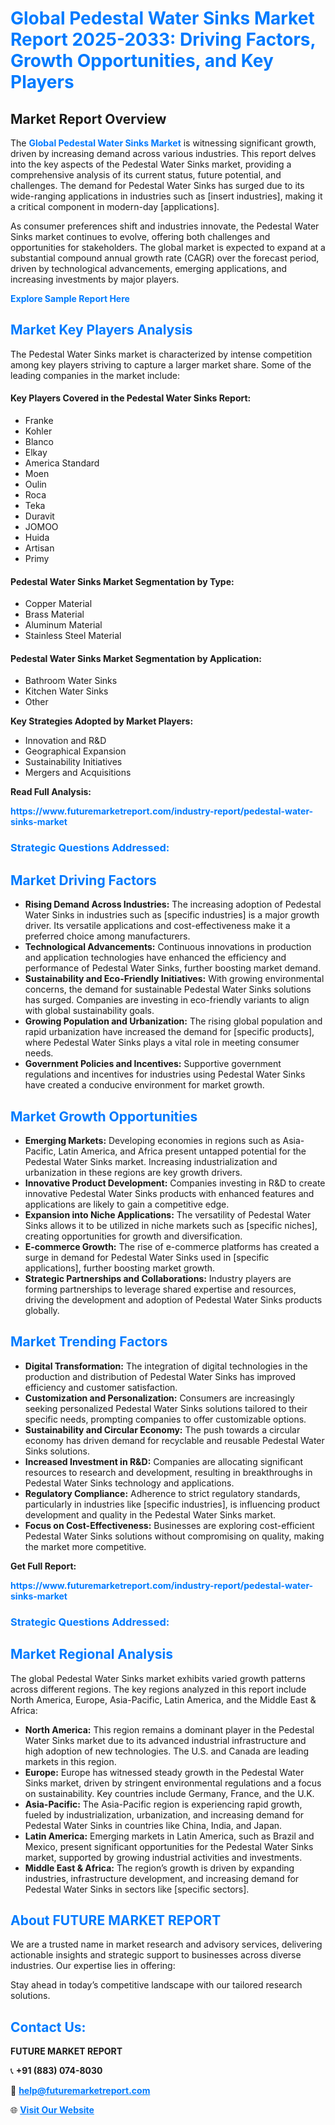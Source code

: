 <h1 style="color: #007BFF;">Global Pedestal Water Sinks Market Report 2025-2033: Driving Factors, Growth Opportunities, and Key Players</h1>

<section id="overview">
<h2>Market Report Overview</h2>
<p>The <a href="https://www.futuremarketreport.com/industry-report/pedestal-water-sinks-market" style="color: #007BFF; text-decoration: none;"><strong>Global Pedestal Water Sinks Market</strong></a> is witnessing significant growth, driven by increasing demand across various industries. This report delves into the key aspects of the Pedestal Water Sinks market, providing a comprehensive analysis of its current status, future potential, and challenges. The demand for Pedestal Water Sinks has surged due to its wide-ranging applications in industries such as [insert industries], making it a critical component in modern-day [applications].</p>
<p>As consumer preferences shift and industries innovate, the Pedestal Water Sinks market continues to evolve, offering both challenges and opportunities for stakeholders. The global market is expected to expand at a substantial compound annual growth rate (CAGR) over the forecast period, driven by technological advancements, emerging applications, and increasing investments by major players.</p>
</section>

<section id="overview">
<p><a href="https://www.futuremarketreport.com/request-sample/reportId=43120" style="color: #007BFF; text-decoration: none;"><strong>Explore Sample Report Here</strong></a></p>
</section>

<section id="key-players">
<h2 style="color: #007BFF;">Market Key Players Analysis</h2>
<p>The Pedestal Water Sinks market is characterized by intense competition among key players striving to capture a larger market share. Some of the leading companies in the market include:</p>
<h4>Key Players Covered in the Pedestal Water Sinks Report:</h4>
<ul><li>Franke</li><li>Kohler</li><li>Blanco</li><li>Elkay</li><li>America Standard</li><li>Moen</li><li>Oulin</li><li>Roca</li><li>Teka</li><li>Duravit</li><li>JOMOO</li><li>Huida</li><li>Artisan</li><li>Primy</li></ul>
<h4>Pedestal Water Sinks Market Segmentation by Type:</h4>
<ul><li>Copper Material</li><li>Brass Material</li><li>Aluminum Material</li><li>Stainless Steel Material</li></ul>

<h4>Pedestal Water Sinks Market Segmentation by Application:</h4>
<ul><li>Bathroom Water Sinks</li><li>Kitchen Water Sinks</li><li>Other</li></ul>
<p><strong>Key Strategies Adopted by Market Players:</strong></p>
<ul>
<li>Innovation and R&D</li>
<li>Geographical Expansion</li>
<li>Sustainability Initiatives</li>
<li>Mergers and Acquisitions</li>
</ul>
</section>

<section>
<p><strong>Read Full Analysis: </strong></p><a href="https://www.futuremarketreport.com/industry-report/pedestal-water-sinks-market" style="color: #007BFF; text-decoration: none;"><strong>https://www.futuremarketreport.com/industry-report/pedestal-water-sinks-market</strong></a>
<h3 style="color: #007BFF;">Strategic Questions Addressed:</h3>
</section>

<section id="driving-factors">
<h2 style="color: #007BFF;">Market Driving Factors</h2>
<ul>
<li><strong>Rising Demand Across Industries:</strong> The increasing adoption of Pedestal Water Sinks in industries such as [specific industries] is a major growth driver. Its versatile applications and cost-effectiveness make it a preferred choice among manufacturers.</li>
<li><strong>Technological Advancements:</strong> Continuous innovations in production and application technologies have enhanced the efficiency and performance of Pedestal Water Sinks, further boosting market demand.</li>
<li><strong>Sustainability and Eco-Friendly Initiatives:</strong> With growing environmental concerns, the demand for sustainable Pedestal Water Sinks solutions has surged. Companies are investing in eco-friendly variants to align with global sustainability goals.</li>
<li><strong>Growing Population and Urbanization:</strong> The rising global population and rapid urbanization have increased the demand for [specific products], where Pedestal Water Sinks plays a vital role in meeting consumer needs.</li>
<li><strong>Government Policies and Incentives:</strong> Supportive government regulations and incentives for industries using Pedestal Water Sinks have created a conducive environment for market growth.</li>
</ul>
</section>

<section id="growth-opportunities">
<h2 style="color: #007BFF;">Market Growth Opportunities</h2>
<ul>
<li><strong>Emerging Markets:</strong> Developing economies in regions such as Asia-Pacific, Latin America, and Africa present untapped potential for the Pedestal Water Sinks market. Increasing industrialization and urbanization in these regions are key growth drivers.</li>
<li><strong>Innovative Product Development:</strong> Companies investing in R&D to create innovative Pedestal Water Sinks products with enhanced features and applications are likely to gain a competitive edge.</li>
<li><strong>Expansion into Niche Applications:</strong> The versatility of Pedestal Water Sinks allows it to be utilized in niche markets such as [specific niches], creating opportunities for growth and diversification.</li>
<li><strong>E-commerce Growth:</strong> The rise of e-commerce platforms has created a surge in demand for Pedestal Water Sinks used in [specific applications], further boosting market growth.</li>
<li><strong>Strategic Partnerships and Collaborations:</strong> Industry players are forming partnerships to leverage shared expertise and resources, driving the development and adoption of Pedestal Water Sinks products globally.</li>
</ul>
</section>

<section id="trending-factors">
<h2 style="color: #007BFF;">Market Trending Factors</h2>
<ul>
<li><strong>Digital Transformation:</strong> The integration of digital technologies in the production and distribution of Pedestal Water Sinks has improved efficiency and customer satisfaction.</li>
<li><strong>Customization and Personalization:</strong> Consumers are increasingly seeking personalized Pedestal Water Sinks solutions tailored to their specific needs, prompting companies to offer customizable options.</li>
<li><strong>Sustainability and Circular Economy:</strong> The push towards a circular economy has driven demand for recyclable and reusable Pedestal Water Sinks solutions.</li>
<li><strong>Increased Investment in R&D:</strong> Companies are allocating significant resources to research and development, resulting in breakthroughs in Pedestal Water Sinks technology and applications.</li>
<li><strong>Regulatory Compliance:</strong> Adherence to strict regulatory standards, particularly in industries like [specific industries], is influencing product development and quality in the Pedestal Water Sinks market.</li>
<li><strong>Focus on Cost-Effectiveness:</strong> Businesses are exploring cost-efficient Pedestal Water Sinks solutions without compromising on quality, making the market more competitive.</li>
</ul>
</section>

<section>
<p><strong>Get Full Report: </strong></p><a href="https://www.futuremarketreport.com/industry-report/pedestal-water-sinks-market" style="color: #007BFF; text-decoration: none;"><strong>https://www.futuremarketreport.com/industry-report/pedestal-water-sinks-market</strong></a>
<h3 style="color: #007BFF;">Strategic Questions Addressed:</h3>
</section>


<section id="regional-analysis">
<h2 style="color: #007BFF;">Market Regional Analysis</h2>
<p>The global Pedestal Water Sinks market exhibits varied growth patterns across different regions. The key regions analyzed in this report include North America, Europe, Asia-Pacific, Latin America, and the Middle East & Africa:</p>
<ul>
<li><strong>North America:</strong> This region remains a dominant player in the Pedestal Water Sinks market due to its advanced industrial infrastructure and high adoption of new technologies. The U.S. and Canada are leading markets in this region.</li>
<li><strong>Europe:</strong> Europe has witnessed steady growth in the Pedestal Water Sinks market, driven by stringent environmental regulations and a focus on sustainability. Key countries include Germany, France, and the U.K.</li>
<li><strong>Asia-Pacific:</strong> The Asia-Pacific region is experiencing rapid growth, fueled by industrialization, urbanization, and increasing demand for Pedestal Water Sinks in countries like China, India, and Japan.</li>
<li><strong>Latin America:</strong> Emerging markets in Latin America, such as Brazil and Mexico, present significant opportunities for the Pedestal Water Sinks market, supported by growing industrial activities and investments.</li>
<li><strong>Middle East & Africa:</strong> The region’s growth is driven by expanding industries, infrastructure development, and increasing demand for Pedestal Water Sinks in sectors like [specific sectors].</li>
</ul>
</section>

<footer>
<h2 style="color: #007BFF;">About FUTURE MARKET REPORT</h2>
<p>We are a trusted name in market research and advisory services, delivering actionable insights and strategic support to businesses across diverse industries. Our expertise lies in offering:</p>

<p>Stay ahead in today’s competitive landscape with our tailored research solutions.</p>

<h2 style="color: #007BFF;">Contact Us:</h2>
<p><strong>FUTURE MARKET REPORT</strong></p>
<p>📞 <strong>+91 (883) 074-8030</strong></p>
<p>📧 <strong><a href="mailto:help@futuremarketreport.com" style="color: #007BFF;">help@futuremarketreport.com</a></strong></p>
<p>🌐 <strong><a href="https://www.futuremarketreport.com/" style="color: #007BFF;">Visit Our Website</a></strong></p>
</footer>